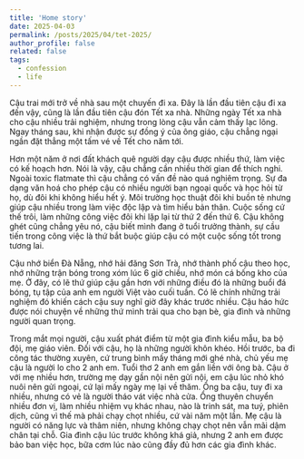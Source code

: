 ```yaml
---
title: 'Home story'
date: 2025-04-03
permalink: /posts/2025/04/tet-2025/
author_profile: false
related: false
tags:
  - confession
  - life
---
```

Cậu trai mới trở về nhà sau một chuyến đi xa. Đây là lần đầu tiên cậu đi xa đến vậy, cũng là lần đầu tiên cậu đón Tết xa nhà. Những ngày Tết xa nhà cho cậu nhiều trải nghiệm, nhưng trong lòng cậu vẫn cảm thấy lạc lõng. Ngay tháng sau, khi nhận được sự đồng ý của ông giáo, cậu chẳng ngại ngần đặt thẳng một tấm vé về Tết cho năm tới.

Hơn một năm ở nơi đất khách quê người dạy cậu được nhiều thứ, làm việc có kế hoạch hơn. Nói là vậy, cậu chẳng cần nhiều thời gian để thích nghi. Ngoài toxic flatmate thì cậu chẳng có vấn đề nào quá nghiêm trọng. Sự đa dạng văn hoá cho phép cậu có nhiều người bạn ngoại quốc và học hỏi từ họ, dù đôi khi không hiểu hết ý. Môi trường học thuật đôi khi buồn tẻ nhưng giúp cậu nhiều trong làm việc độc lập và tìm hiểu bản thân. Cuộc sống cứ thế trôi, làm những công việc đôi khi lặp lại từ thứ 2 đến thứ 6. Cậu không ghét cũng chẳng yêu nó, cậu biết mình đang ở tuổi trưởng thành, sự cầu tiến trong công việc là thứ bắt buộc giúp cậu có một cuộc sống tốt trong tương lai. 

Cậu nhớ biển Đà Nẵng, nhớ hải đăng Sơn Trà, nhớ thành phố cậu theo học, nhớ những trận bóng trong xóm lúc 6 giờ chiều, nhớ món cá bống kho của mẹ. Ở đây, có lẽ thứ giúp cậu gần hơn với những điều đó là những buổi đá bóng, tụ tập của anh em người Việt vào cuối tuần. Có lẽ chính những trải nghiệm đó khiến cách cậu suy nghĩ giờ đây khác trước nhiều. Cậu háo hức được nói chuyện về những thứ mình trải qua cho bạn bè, gia đình và những người quan trọng.

Trong mắt mọi người, cậu xuất phát điểm từ một gia đình kiểu mẫu, ba bộ đội, mẹ giáo viên. Đối với cậu, họ là những người khôn khéo. Hồi trước, ba đi công tác thường xuyên, cứ trung bình mấy tháng mới ghé nhà, chủ yếu mẹ cậu là người lo cho 2 anh em. Tuổi thơ 2 anh em gắn liền với ông bà. Cậu ở với mẹ nhiều hơn, trường mẹ dạy gần nội nên gửi nội, em cậu lúc nhỏ khó nuôi nên gửi ngoại, cứ lại mấy ngày mẹ lại về thăm. Ông ba cậu, tuy đi xa nhiều, nhưng có vẻ là người tháo vát việc nhà cửa. Ổng thuyên chuyển nhiều đơn vị, làm nhiều nhiệm vụ khác nhau, nào là trinh sát, ma tuý, phiên dịch, cũng vì thế mà phải chạy chọt nhiều, cứ vài năm một lần. Mẹ cậu là người có năng lực và thâm niên, nhưng không chạy chọt nên vẫn mãi dậm chân tại chỗ. Gia đình cậu lúc trước không khá giả, nhưng 2 anh em được bảo ban việc học, bữa cơm lúc nào cũng đầy đủ hơn các gia đình khác.

